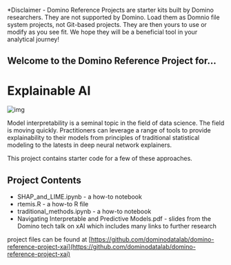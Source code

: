 *Disclaimer - Domino Reference Projects are starter kits built by Domino researchers. They are not supported by Domino. Load them as Domnio file system projects, not Git-based projects. They are then yours to use or modify as you see fit. We hope they will be a beneficial tool in your analytical journey!

## Welcome to the Domino Reference Project for...

# Explainable AI

![img](https://try.dominodatalab.com/u/joshpoduska/xAI/raw/37ccd27174213619558f2973ae7d3ac3890cc5f5/scratch/blackbox.png?inline=true)

Model interpretability is a seminal topic in the field of data science. 
The field is moving quickly. Practitioners can leverage a range of tools to provide 
explainability to their models from principles of traditional statistical modeling to the latests in deep neural 
network explainers.

This project contains starter code for a few of these approaches.

## Project Contents

* SHAP_and_LIME.ipynb  -  a how-to notebook
* rtemis.R  -  a how-to R file
* traditional_methods.ipynb  -  a how-to notebook
* Navigating Interpretable and Predictive Models.pdf  -  slides from the Domino tech talk on xAI which includes many links to further research

project files can be found at [https://github.com/dominodatalab/domino-reference-project-xai](https://github.com/dominodatalab/domino-reference-project-xai)
